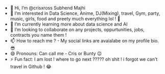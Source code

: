- 👋 Hi, I’m @crisxross Subhend Majhi
- 👀 I’m interested in Data Science, Anime, DJ(Mixing), travel, Gym, party, music, girls, food and preety much everything lol ! 💋
- 🌱 I’m currently learning more about data science and AI
- 💞️ I’m looking to collaborate on any projects, oppurtunities, jobs, contracts you name them !  
- 📫 How to reach me ? - My social links are avaialabe on my profile bio. 😎
- 😄 Pronouns: Can call me - Cris or Bunty 😉
- ⚡ Fun fact: I am lost ! where to go next ????? oh shit ! i forgot we can't travel in Github ! 😂
<!---
crisxross/crisxross is a ✨ special ✨ repository because its `README.md` (this file) appears on your GitHub profile.
You can click the Preview link to take a look at your changes.
--->
